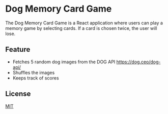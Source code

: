 # Dog Memory Card Game

The Dog Memory Card Game is a React application where users can play a memory game by selecting cards. If a card is chosen twice, the user will lose.

## Feature
- Fetches 5 random dog images from the DOG API https://dog.ceo/dog-api/
- Shuffles the images
- Keeps track of scores

## License

[MIT](https://choosealicense.com/licenses/mit/)
